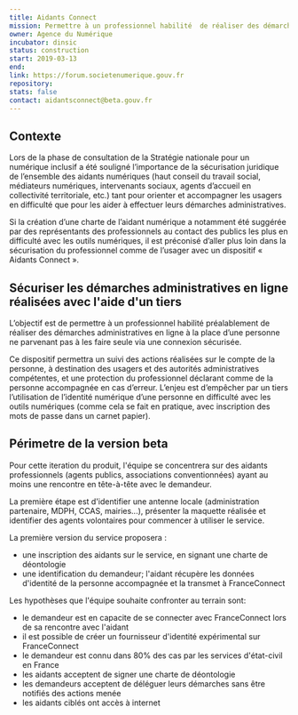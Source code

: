```yaml
---
title: Aidants Connect
mission: Permettre à un professionnel habilité  de réaliser des démarches administratives en ligne à la place d’une personne ne parvenant pas à les faire seule.
owner: Agence du Numérique
incubator: dinsic
status: construction
start: 2019-03-13
end:
link: https://forum.societenumerique.gouv.fr
repository:
stats: false
contact: aidantsconnect@beta.gouv.fr
---
```


## Contexte

Lors de la phase de consultation de la Stratégie nationale pour un numérique inclusif a été souligné l’importance de la sécurisation juridique de l’ensemble des aidants numériques (haut conseil du travail social, médiateurs numériques, intervenants sociaux, agents d’accueil en collectivité territoriale, etc.) tant pour orienter et accompagner les usagers en difficulté que pour les aider à effectuer leurs démarches administratives.

Si la création d’une charte de l’aidant numérique a notamment été suggérée par des représentants des professionnels au contact des publics les plus en difficulté avec les outils numériques, il est préconisé d’aller plus loin dans la sécurisation du professionnel comme de l’usager avec un dispositif « Aidants Connect ».

## Sécuriser les démarches administratives en ligne réalisées avec l'aide d'un tiers

L’objectif est de permettre à un professionnel habilité préalablement de réaliser des démarches administratives en ligne à la place d’une personne ne parvenant pas à les faire seule via une connexion sécurisée.

Ce dispositif permettra un suivi des actions réalisées sur le compte de la personne, à destination des usagers et des autorités administratives compétentes, et une protection du professionnel déclarant comme de la personne accompagnée en cas d’erreur. L’enjeu est d’empêcher par un tiers l’utilisation de l’identité numérique d’une personne en difficulté avec les outils numériques (comme cela se fait en pratique, avec inscription des mots de passe dans un carnet papier). 

## Périmetre de la version beta

Pour cette iteration du produit, l'équipe se concentrera sur des aidants professionnels (agents publics, associations conventionnées) ayant au moins une rencontre en tête-à-tête avec le demandeur.

La première étape est d'identifier une antenne locale (administration partenaire, MDPH, CCAS, mairies...), présenter la maquette réalisée et identifier des agents volontaires pour commencer à utiliser le service.

La première version du service proposera :
 - une inscription des aidants sur le service, en signant une charte de déontologie
 - une identification du demandeur; l'aidant récupère les données d'identité de la personne accompagnée et la transmet à FranceConnect
     
Les hypothèses que l'équipe souhaite confronter au terrain sont:
- le demandeur est en capacite de se connecter avec FranceConnect lors de sa rencontre avec l'aidant
- il est possible de créer un fournisseur d'identité expérimental sur FranceConnect
- le demandeur est connu dans 80% des cas par les services d'état-civil en France
- les aidants acceptent de signer une charte de déontologie
- les demandeurs acceptent de déléguer leurs démarches sans être notifiés des actions menée
- les aidants ciblés ont accès à internet
